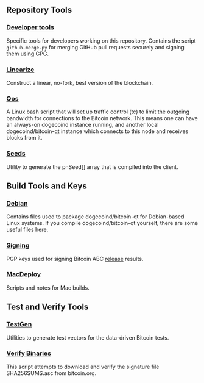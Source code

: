 Repository Tools
---------------------

### [Developer tools](/contrib/devtools) ###
Specific tools for developers working on this repository.
Contains the script `github-merge.py` for merging GitHub pull requests securely and signing them using GPG.

### [Linearize](/contrib/linearize) ###
Construct a linear, no-fork, best version of the blockchain.

### [Qos](/contrib/qos) ###

A Linux bash script that will set up traffic control (tc) to limit the outgoing bandwidth for connections to the Bitcoin network. This means one can have an always-on dogecoind instance running, and another local dogecoind/bitcoin-qt instance which connects to this node and receives blocks from it.

### [Seeds](/contrib/seeds) ###
Utility to generate the pnSeed[] array that is compiled into the client.

Build Tools and Keys
---------------------

### [Debian](/contrib/debian) ###
Contains files used to package dogecoind/bitcoin-qt
for Debian-based Linux systems. If you compile dogecoind/bitcoin-qt yourself, there are some useful files here.

### [Signing](/contrib/signing)
PGP keys used for signing Bitcoin ABC [release](/doc/release-process.md) results.

### [MacDeploy](/contrib/macdeploy) ###
Scripts and notes for Mac builds.

Test and Verify Tools
---------------------

### [TestGen](/contrib/testgen) ###
Utilities to generate test vectors for the data-driven Bitcoin tests.

### [Verify Binaries](/contrib/verifybinaries) ###
This script attempts to download and verify the signature file SHA256SUMS.asc from bitcoin.org.
